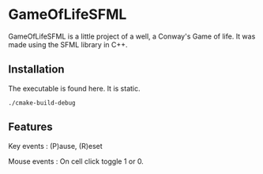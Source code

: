 # GameOfLifeSFML
 
GameOfLifeSFML is a little project of a well, a Conway's Game of life. It was made using the SFML library in C++.

## Installation

The executable is found here. It is static.
```
./cmake-build-debug
```

## Features

Key events : (P)ause, (R)eset

Mouse events : On cell click toggle 1 or 0.
